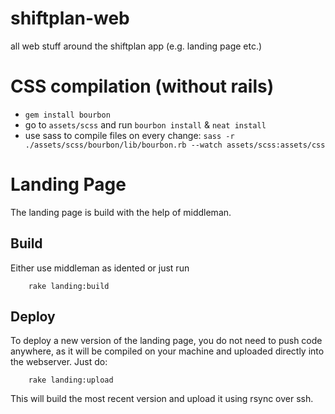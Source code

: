 shiftplan-web
=============

all web stuff around the shiftplan app (e.g. landing page etc.)


CSS compilation (without rails)
===============================

* `gem install bourbon`
* go to `assets/scss` and run `bourbon install` & `neat install`
* use sass to compile files on every change: `sass -r ./assets/scss/bourbon/lib/bourbon.rb --watch assets/scss:assets/css`


Landing Page
============

The landing page is build with the help of middleman.

Build
-----

Either use middleman as idented or just run

        rake landing:build

Deploy
------

To deploy a new version of the landing page, you do not need to push code anywhere, as it will be compiled on your machine and uploaded directly into the webserver. Just do:

        rake landing:upload

This will build the most recent version and upload it using rsync over ssh.
